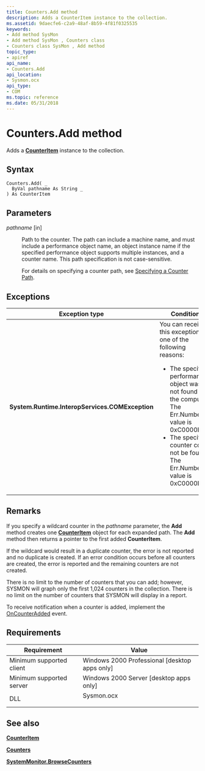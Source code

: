 ```yaml
---
title: Counters.Add method
description: Adds a CounterItem instance to the collection.
ms.assetid: 9daecfe6-c2a9-48af-8b59-4f81f0325535
keywords:
- Add method SysMon
- Add method SysMon , Counters class
- Counters class SysMon , Add method
topic_type:
- apiref
api_name:
- Counters.Add
api_location:
- Sysmon.ocx
api_type:
- COM
ms.topic: reference
ms.date: 05/31/2018
---
```


# Counters.Add method

Adds a [**CounterItem**](counteritem.md) instance to the collection.

## Syntax


```VB
Counters.Add( _
  ByVal pathname As String _
) As CounterItem
```



## Parameters

<dl> <dt>

*pathname* \[in\]
</dt> <dd>

Path to the counter. The path can include a machine name, and must include a performance object name, an object instance name if the specified performance object supports multiple instances, and a counter name. This path specification is not case-sensitive.

For details on specifying a counter path, see [Specifying a Counter Path](/windows/desktop/PerfCtrs/specifying-a-counter-path).

</dd> </dl>

## Exceptions



<table>
<colgroup>
<col style="width: 50%" />
<col style="width: 50%" />
</colgroup>
<thead>
<tr class="header">
<th>Exception type</th>
<th>Condition</th>
</tr>
</thead>
<tbody>
<tr class="odd">
<td><strong>System.Runtime.InteropServices.COMException</strong></td>
<td>You can receive this exception for one of the following reasons:
<ul>
<li>The specified performance object was not found on the computer. The Err.Number value is 0xC0000BB8.</li>
<li>The specified counter could not be found. The Err.Number value is 0xC0000BB9.</li>
</ul></td>
</tr>
</tbody>
</table>



 

## Remarks

If you specify a wildcard counter in the *pathname* parameter, the **Add** method creates one [**CounterItem**](counteritem.md) object for each expanded path. The **Add** method then returns a pointer to the first added **CounterItem**.

If the wildcard would result in a duplicate counter, the error is not reported and no duplicate is created. If an error condition occurs before all counters are created, the error is reported and the remaining counters are not created.

There is no limit to the number of counters that you can add; however, SYSMON will graph only the first 1,024 counters in the collection. There is no limit on the number of counters that SYSMON will display in a report.

To receive notification when a counter is added, implement the [OnCounterAdded](systemmonitor-oncounteradded.md) event.

## Requirements



| Requirement | Value |
|-------------------------------------|---------------------------------------------------------------------------------------|
| Minimum supported client<br/> | Windows 2000 Professional \[desktop apps only\]<br/>                            |
| Minimum supported server<br/> | Windows 2000 Server \[desktop apps only\]<br/>                                  |
| DLL<br/>                      | <dl> <dt>Sysmon.ocx</dt> </dl> |



## See also

<dl> <dt>

[**CounterItem**](counteritem.md)
</dt> <dt>

[**Counters**](counters.md)
</dt> <dt>

[**SystemMonitor.BrowseCounters**](systemmonitor-browsecounters.md)
</dt> </dl>

 

